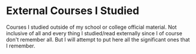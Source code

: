 # External Courses I Studied
Courses I studied outside of my school or college official material.
Not inclusive of all and every thing I studied/read externally since I of course don't remember all.
But I will attempt to put here all the significant ones that I remember.
